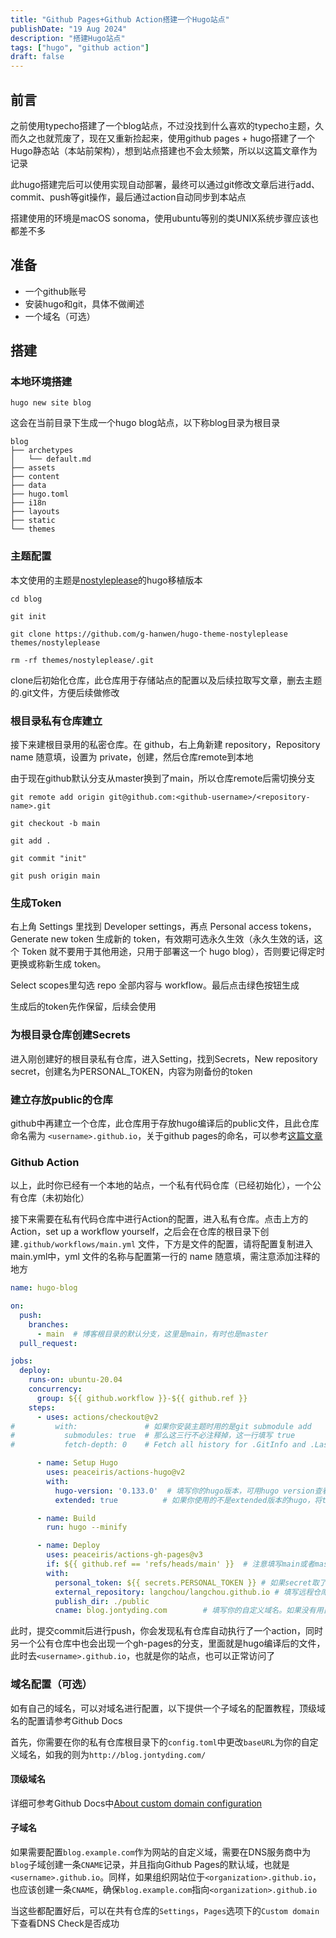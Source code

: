 ```yaml
---
title: "Github Pages+Github Action搭建一个Hugo站点"
publishDate: "19 Aug 2024"
description: "搭建Hugo站点"
tags: ["hugo", "github action"]
draft: false
---
```



## 前言

之前使用typecho搭建了一个blog站点，不过没找到什么喜欢的typecho主题，久而久之也就荒废了，现在又重新捡起来，使用github pages + hugo搭建了一个Hugo静态站（本站前架构），想到站点搭建也不会太频繁，所以以这篇文章作为记录

此hugo搭建完后可以使用实现自动部署，最终可以通过git修改文章后进行add、commit、push等git操作，最后通过action自动同步到本站点

搭建使用的环境是macOS sonoma，使用ubuntu等别的类UNIX系统步骤应该也都差不多

## 准备

- 一个github账号
- 安装hugo和git，具体不做阐述
- 一个域名（可选）


## 搭建

### 本地环境搭建



`hugo new site blog`

这会在当前目录下生成一个hugo blog站点，以下称blog目录为根目录

``` hugo
blog
├── archetypes
│   └── default.md
├── assets
├── content
├── data
├── hugo.toml
├── i18n
├── layouts
├── static
└── themes
```

### 主题配置

本文使用的主题是[nostyleplease](https://github.com/g-hanwen/hugo-theme-nostyleplease)的hugo移植版本

```
cd blog

git init

git clone https://github.com/g-hanwen/hugo-theme-nostyleplease themes/nostyleplease

rm -rf themes/nostyleplease/.git
```

clone后初始化仓库，此仓库用于存储站点的配置以及后续拉取写文章，删去主题的.git文件，方便后续做修改

### 根目录私有仓库建立

接下来建根目录用的私密仓库。在 github，右上角新建 repository，Repository name 随意填，设置为 private，创建，然后仓库remote到本地

由于现在github默认分支从master换到了main，所以仓库remote后需切换分支

```
git remote add origin git@github.com:<github-username>/<repository-name>.git

git checkout -b main

git add .

git commit "init"

git push origin main

```


### 生成Token

右上角 Settings 里找到 Developer settings，再点 Personal access tokens，Generate new token 生成新的 token，有效期可选永久生效（永久生效的话，这个 Token 就不要用于其他用途，只用于部署这一个 hugo blog），否则要记得定时更换或称新生成 token。

Select scopes里勾选  repo 全部内容与 workflow。最后点击绿色按钮生成

生成后的token先作保留，后续会使用

### 为根目录仓库创建Secrets

进入刚创建好的根目录私有仓库，进入Setting，找到Secrets，New repository secret，创建名为PERSONAL_TOKEN，内容为刚备份的token



### 建立存放public的仓库

github中再建立一个仓库，此仓库用于存放hugo编译后的public文件，且此仓库命名需为 `<username>.github.io`，关于github pages的命名，可以参考[这篇文章](https://docs.github.com/en/pages/getting-started-with-github-pages/about-github-pages#types-of-github-pages-sites)

### Github Action
以上，此时你已经有一个本地的站点，一个私有代码仓库（已经初始化），一个公有仓库（未初始化）


接下来需要在私有代码仓库中进行Action的配置，进入私有仓库。点击上方的Action，set up a workflow yourself，之后会在仓库的根目录下创建`.github/workflows/main.yml`
文件，下方是文件的配置，请将配置复制进入main.yml中，yml 文件的名称与配置第一行的 name 随意填，需注意添加注释的地方

```yml
name: hugo-blog

on:
  push:
    branches:
      - main  # 博客根目录的默认分支，这里是main，有时也是master
  pull_request:

jobs:
  deploy:
    runs-on: ubuntu-20.04
    concurrency:
      group: ${{ github.workflow }}-${{ github.ref }}
    steps:
      - uses: actions/checkout@v2
#         with:               # 如果你安装主题时用的是git submodule add
#           submodules: true  # 那么这三行不必注释掉，这一行填写 true
#           fetch-depth: 0    # Fetch all history for .GitInfo and .Lastmod

      - name: Setup Hugo
        uses: peaceiris/actions-hugo@v2
        with:
          hugo-version: '0.133.0'  # 填写你的hugo版本，可用hugo version查看
          extended: true          # 如果你使用的不是extended版本的hugo，将true改为false

      - name: Build
        run: hugo --minify

      - name: Deploy
        uses: peaceiris/actions-gh-pages@v3
        if: ${{ github.ref == 'refs/heads/main' }}  # 注意填写main或者master
        with:
          personal_token: ${{ secrets.PERSONAL_TOKEN }} # 如果secret取了其他名称，将PERSONAL_TOKEN替换掉
          external_repository: langchou/langchou.github.io # 填写远程仓库，不一定是这个格式，按照自己的情况写 
          publish_dir: ./public
          cname: blog.jontyding.com        # 填写你的自定义域名。如果没有用自定义域名，注释掉这行

```

此时，提交commit后进行push，你会发现私有仓库自动执行了一个action，同时另一个公有仓库中也会出现一个gh-pages的分支，里面就是hugo编译后的文件，此时去`<username>.github.io`，也就是你的站点，也可以正常访问了


### 域名配置（可选）

如有自己的域名，可以对域名进行配置，以下提供一个子域名的配置教程，顶级域名的配置请参考Github Docs

首先，你需要在你的私有仓库根目录下的`config.toml`中更改`baseURL`为你的自定义域名，如我的则为`http://blog.jontyding.com/`


#### 顶级域名

详细可参考Github Docs中[About custom domain configuration](https://docs.github.com/en/pages/configuring-a-custom-domain-for-your-github-pages-site/managing-a-custom-domain-for-your-github-pages-site#about-custom-domain-configuration)


#### 子域名

如果需要配置`blog.example.com`作为网站的自定义域，需要在DNS服务商中为`blog`子域创建一条`CNAME`记录，并且指向Github Pages的默认域，也就是`<username>.github.io`。同样，如果组织网站位于`<organization>.github.io`，也应该创建一条`CNAME`，确保`blog.example.com`指向`<organization>.github.io`

当这些都配置好后，可以在共有仓库的`Settings`，`Pages`选项下的`Custom domain`下查看DNS Check是否成功

